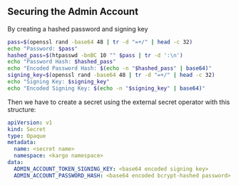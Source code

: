 ## Securing the Admin Account

By creating a hashed password and signing key

```bash
pass=$(openssl rand -base64 48 | tr -d "=+/" | head -c 32)
echo "Password: $pass"
hashed_pass=$(htpasswd -bnBC 10 "" $pass | tr -d ':\n')
echo "Password Hash: $hashed_pass"
echo "Encoded Password Hash: $(echo -n "$hashed_pass" | base64)"
signing_key=$(openssl rand -base64 48 | tr -d "=+/" | head -c 32)
echo "Signing Key: $signing_key"
echo "Encoded Signing Key: $(echo -n "$signing_key" | base64)"
```

Then we have to create a secret using the external secret operator with this structure:

```yaml
apiVersion: v1
kind: Secret
type: Opaque
metadata:
  name: <secret name>
  namespace: <kargo namespace>
data:
  ADMIN_ACCOUNT_TOKEN_SIGNING_KEY: <base64 encoded signing key>
  ADMIN_ACCOUNT_PASSWORD_HASH: <base64 encoded bcrypt-hashed password>
```